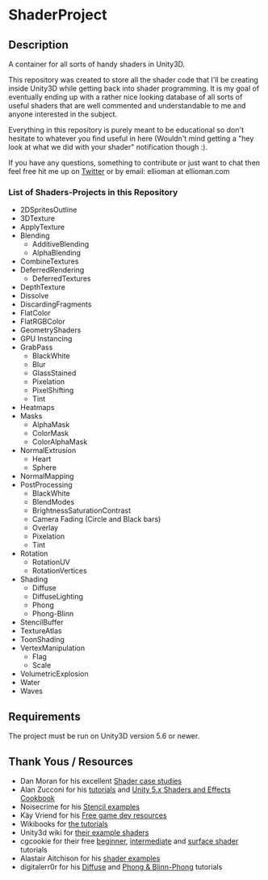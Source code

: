 # ShaderProject

## Description ##
A container for all sorts of handy shaders in Unity3D.

This repository was created to store all the shader code that I'll be creating inside Unity3D while getting back into shader programming. It is my goal of eventually ending up with a rather nice looking database of all sorts of useful shaders that are well commented and understandable to me and anyone interested in the subject.

Everything in this repository is purely meant to be educational so don't hesitate to whatever you find useful in here (Wouldn't mind getting a "hey look at what we did with your shader" notification though :).

If you have any questions, something to contribute or just want to chat then feel free hit me up on  [Twitter](https://twitter.com/ellioman) or by email: ellioman at ellioman.com 

### List of Shaders-Projects in this Repository ###
	
* 2DSpritesOutline
* 3DTexture
* ApplyTexture
* Blending
	* AdditiveBlending
	* AlphaBlending
* CombineTextures
* DeferredRendering
	* DeferredTextures
* DepthTexture
* Dissolve
* DiscardingFragments
* FlatColor
* FlatRGBColor
* GeometryShaders
* GPU Instancing
* GrabPass
	* BlackWhite
	* Blur
	* GlassStained
	* Pixelation
	* PixelShifting
	* Tint
* Heatmaps
* Masks
	* AlphaMask
	* ColorMask
	* ColorAlphaMask
* NormalExtrusion
	* Heart
	* Sphere
* NormalMapping
* PostProcessing
	* BlackWhite
	* BlendModes
	* BrightnessSaturationContrast
	* Camera Fading (Circle and Black bars)
	* Overlay
	* Pixelation
	* Tint
* Rotation
	* RotationUV
	* RotationVertices
* Shading
	* Diffuse
	* DiffuseLighting
	* Phong
	* Phong-Blinn
* StencilBuffer
* TextureAtlas
* ToonShading
* VertexManipulation
	* Flag
	* Scale
* VolumetricExplosion
* Water
* Waves

## Requirements ##
The project must be run on Unity3D version 5.6 or newer.

## Thank Yous / Resources ##

* Dan Moran for his excellent [Shader case studies](https://www.youtube.com/channel/UCEklP9iLcpExB8vp_fWQseg)
* Alan Zucconi for his [tutorials](http://www.alanzucconi.com/) and [Unity 5.x Shaders and Effects Cookbook](http://www.amazon.com/gp/product/B019ZNWJ5G?psc=1&redirect=true&ref_=oh_aui_d_detailpage_o00_)
* Noisecrime for his [Stencil examples](http://forum.unity3d.com/threads/unity-4-2-stencils-for-portal-rendering.191890/)
* Käy Vriend for his [Free game dev resources](http://kay-vriend.blogspot.dk/2012/09/medieval-stonework.html)
* Wikibooks for [the tutorials](https://en.wikibooks.org/wiki/Cg_Programming/Unity)
* Unity3d wiki for [their example shaders](http://wiki.unity3d.com/index.php/Shaders)
* cgcookie for their free [beginner](https://cgcookie.com/archive/noob-to-pro-shader-writing-for-unity-4-beginner/), [intermediate](https://cgcookie.com/archive/noob-to-pro-shader-writing-for-unity-4-intermediate/) and [surface shader](https://cgcookie.com/archive/introduction-to-surface-shaders-in-unity/) tutorials
* Alastair Aitchison for his [shader examples](https://alastaira.wordpress.com/)
* digitalerr0r for his [Diffuse](https://digitalerr0r.wordpress.com/2015/09/18/unity-5-shader-programming-2-diffuse-light/) and [Phong & Blinn-Phong](https://digitalerr0r.wordpress.com/2015/10/26/unity-5-shader-programming-3-specular-light/) tutorials